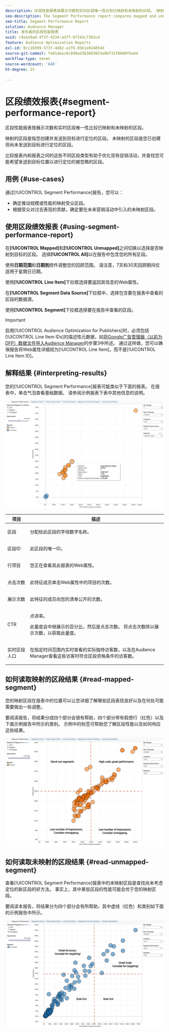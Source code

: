 ```yaml
---
description: 区段性能报表按展示次数和实时区段唯一性比较已映射和未映射的区段。 映射的区段是指您创建并发送到目标进行定位的区段。 未映射的区段是您已创建但尚未发送到目标进行定位的区段。 比较报表内和报表之间的这些不同区段类型有助于优化现有促销活动，并查找您可能希望发送到目标位置以进行定位的被忽略的区段。
seo-description: The Segment Performance report compares mapped and unmapped segments by impressions and Real-Time Segment Uniques. A mapped segment is a segment you create and send to a destination for targeting. An unmapped segment is a segment that you've created but have not sent to a destination for targeting. Comparing these different segment types within and between reports helps you optimize existing campaigns and find overlooked segments that you may want to send to a destination for targeting.
seo-title: Segment Performance Report
solution: Audience Manager
title: 发布者的区段性能报表
uuid: c9a1e9ad-4f3f-4334-a3ff-0f241c7303c4
feature: Audience Optimization Reports
exl-id: 0cc10399-5737-4d82-a1f6-9561e024054d
source-git-commit: fe01ebac8c0d0ad3630d3853e0bf32f0b00f6a44
workflow-type: tm+mt
source-wordcount: '645'
ht-degree: 1%

---
```


# 区段绩效报表{#segment-performance-report}

区段性能报表按展示次数和实时区段唯一性比较已映射和未映射的区段。

映射的区段是指您创建并发送到目标进行定位的区段。 未映射的区段是您已创建但尚未发送到目标进行定位的区段。

比较报表内和报表之间的这些不同区段类型有助于优化现有促销活动，并查找您可能希望发送到目标位置以进行定位的被忽略的区段。

## 用例 {#use-cases}

通过[!UICONTROL Segment Performance]报告，您可以：

* 确定推动规模或性能的映射受众区段。
* 根据受众对过去表现的贡献，确定要在未来营销活动中引入的未映射区段。

## 使用区段绩效报表 {#using-segment-performance-report}

在&#x200B;**[!UICONTROL Mapped]**&#x200B;和&#x200B;**[!UICONTROL Unmapped]**&#x200B;之间切换以选择是否映射到目标的区段。 选择&#x200B;**[!UICONTROL All]**&#x200B;以在报告中包含您的所有区段。

使用&#x200B;**日期范围**&#x200B;和&#x200B;**日期到**&#x200B;控件调整您的回顾范围。 请注意，7天和30天回顾期间仅适用于星期日日期。

使用&#x200B;**[!UICONTROL Line Item]**&#x200B;下拉框选择要返回其信息的Web属性。

在&#x200B;**[!UICONTROL Segment Data Source]**&#x200B;下拉框中，选择包含要在报表中查看的区段的数据源。

使用&#x200B;**[!UICONTROL Segment]**&#x200B;下拉框选择要在报告中查看的区段。

>[!IMPORTANT]
>
>启用[!UICONTROL Audience Optimization for Publishers]时，必须包括[!UICONTROL Line Item IDs]的描述性元数据，如[将Google广告管理器（以前为DFP）数据文件导入Audience Manager](../../../reporting/audience-optimization-reports/aor-publishers/import-dfp.md)的步骤3中所述。 通过这样做，您可以确保报告将Web属性详细视为[!UICONTROL Line Item]，而不是[!UICONTROL Line Item ID]。

## 解释结果 {#interpreting-results}

您的[!UICONTROL Segment Performance]报表可能类似于下面的报表。 在报表中，单击气泡查看基础数据。 请参阅示例报表下表中其他信息的说明。

![](assets/publisher_segment_performance.png)

<table id="table_AFE2540583C34835B04584693ADFD26A"> 
 <thead> 
  <tr> 
   <th colname="col1" class="entry"> 项目 </th> 
   <th colname="col2" class="entry"> 描述 </th> 
  </tr>
 </thead>
 <tbody> 
  <tr> 
   <td colname="col1"> <p>区段 </p> </td> 
   <td colname="col2"> <p>分配给此区段的字母数字名称。 </p> </td> 
  </tr> 
  <tr> 
   <td colname="col1"> <p>区段ID </p> </td> 
   <td colname="col2"> <p>此区段的唯一ID。 </p> </td> 
  </tr> 
  <tr> 
   <td colname="col1"> <p>行项目 </p> </td> 
   <td colname="col2"> <p>您正在查看其此报表的Web属性。 </p> </td> 
  </tr> 
  <tr> 
   <td colname="col1"> <p>点击次数 </p> </td> 
   <td colname="col2"> <p>此特征成员单击Web属性中的项目的次数。 </p> </td> 
  </tr> 
  <tr> 
   <td colname="col1"> <p>展示次数 </p> </td> 
   <td colname="col2"> <p>此特征的成员向您的清单公开的次数。 </p> </td> 
  </tr> 
  <tr> 
   <td colname="col1"> <p>CTR </p> </td> 
   <td colname="col2"> <p>点进率。 </p> <p>此量度会中继展示的百分比，然后是点击次数。 将点击次数除以展示次数，以获取此量度。 </p> </td> 
  </tr> 
  <tr> 
   <td colname="col1"> <p>实时区段人口 </p> </td> 
   <td colname="col2"> <p>在指定时间范围内实时查看的实际独特访客数，以及在<span class="keyword">Audience Manager</span>查看这些访客时符合区段资格条件的访客数。 </p> </td> 
  </tr> 
 </tbody> 
</table>

## 如何读取映射的区段结果 {#read-mapped-segment}

您的映射区段在报表中的位置可以让您详细了解哪些区段表现良好以及在何处可能需要做出一些调整。

要阅读报告，将结果分成四个部分会很有帮助，四个部分带有假想行（红色）以及下面示例报告中所示的类别。 示例中的标签可帮助您了解区段性能以及如何响应这些结果。

![](assets/publisher_segment_performance_mapped.png)

## 如何读取未映射的区段结果 {#read-unmapped-segment}

查看[!UICONTROL Segment Performance]报表中的未映射区段是查找尚未考虑定位的新区段的好方法。 事实上，其中某些区段的性能可能会优于您的映射区段。

要阅读本报告，将结果分为四个部分会有所帮助，其中虚线（红色）和类别如下面的示例报告中所示。

![](assets/publisher_segment_performance_unmapped.png)
